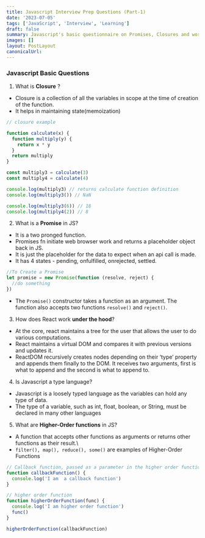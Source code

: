 ```yaml
---
title: Javascript Interview Prep Questions (Part-1)
date: '2023-07-05'
tags: ['JavaScript', 'Interview', 'Learning']
draft: false
summary: Javascript's basic questionnaire on Promises, Closures and working under the hood.
images: []
layout: PostLayout
canonicalUrl:
---
```


### Javascript Basic Questions

1. What is **Closure** ?

- Closure is a collection of all the variables in scope at the time of creation of the function.
- It helps in maintaining state(memoization)

```javascript
// closure example

function calculate(x) {
  function multiply(y) {
    return x * y
  }
  return multiply
}

const multiply3 = calculate(3)
const multiply4 = calculate(4)

console.log(multiply3) // returns calculate function definition
console.log(multiply3()) // NaN

console.log(multiply3(6)) // 18
console.log(multiply4(2)) // 8
```

2. What is a **Promise** in JS?

- It is a two pronged function.
- Promises fn initiate web browser work and returns a placeholder object back in JS.
- It is just the placeholder for the data to expect when an api call is made.
- It has 4 states - pending, onfulfilled, onrejected, settled.

```javascript
//To Create a Promise
let promise = new Promise(function (resolve, reject) {
  //do something
})
```

- The `Promise()` constructor takes a function as an argument. The function also accepts two functions `resolve()` and `reject()`.

3. How does React work **under the hood**?

- At the core, react maintains a tree for the user that allows the user to do various computations.
- React maintains a virtual DOM and compares it with previous versions and updates it.
- ReactDOM recursively creates nodes depending on their ‘type’ property and appends them finally to the DOM. It receives two arguments, first is what to append and the second is what to append to.

4. Is Javascript a type language?

- Javascript is a loosely typed language as the variables can hold any type of data.
- The type of a variable, such as int, float, boolean, or String, must be declared in many other languages

5. What are **Higher-Order functions** in JS?

- A function that accepts other functions as arguments or returns other functions as their result.\
- `filter(), map(), reduce(), some()` are examples of Higher-Order Functions

```javascript
// Callback function, passed as a parameter in the higher order function
function callbackFunction() {
  console.log('I am  a callback function')
}

// higher order function
function higherOrderFunction(func) {
  console.log('I am higher order function')
  func()
}

higherOrderFunction(callbackFunction)
```
